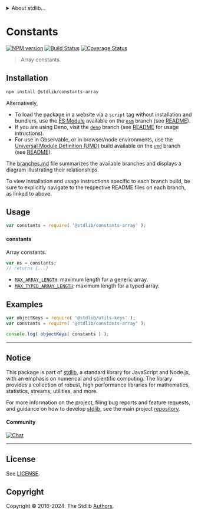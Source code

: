 <!--

@license Apache-2.0

Copyright (c) 2018 The Stdlib Authors.

Licensed under the Apache License, Version 2.0 (the "License");
you may not use this file except in compliance with the License.
You may obtain a copy of the License at

   http://www.apache.org/licenses/LICENSE-2.0

Unless required by applicable law or agreed to in writing, software
distributed under the License is distributed on an "AS IS" BASIS,
WITHOUT WARRANTIES OR CONDITIONS OF ANY KIND, either express or implied.
See the License for the specific language governing permissions and
limitations under the License.

-->


<details>
  <summary>
    About stdlib...
  </summary>
  <p>We believe in a future in which the web is a preferred environment for numerical computation. To help realize this future, we've built stdlib. stdlib is a standard library, with an emphasis on numerical and scientific computation, written in JavaScript (and C) for execution in browsers and in Node.js.</p>
  <p>The library is fully decomposable, being architected in such a way that you can swap out and mix and match APIs and functionality to cater to your exact preferences and use cases.</p>
  <p>When you use stdlib, you can be absolutely certain that you are using the most thorough, rigorous, well-written, studied, documented, tested, measured, and high-quality code out there.</p>
  <p>To join us in bringing numerical computing to the web, get started by checking us out on <a href="https://github.com/stdlib-js/stdlib">GitHub</a>, and please consider <a href="https://opencollective.com/stdlib">financially supporting stdlib</a>. We greatly appreciate your continued support!</p>
</details>

# Constants

[![NPM version][npm-image]][npm-url] [![Build Status][test-image]][test-url] [![Coverage Status][coverage-image]][coverage-url] <!-- [![dependencies][dependencies-image]][dependencies-url] -->

> Array constants.

<section class="installation">

## Installation

```bash
npm install @stdlib/constants-array
```

Alternatively,

-   To load the package in a website via a `script` tag without installation and bundlers, use the [ES Module][es-module] available on the [`esm`][esm-url] branch (see [README][esm-readme]).
-   If you are using Deno, visit the [`deno`][deno-url] branch (see [README][deno-readme] for usage intructions).
-   For use in Observable, or in browser/node environments, use the [Universal Module Definition (UMD)][umd] build available on the [`umd`][umd-url] branch (see [README][umd-readme]).

The [branches.md][branches-url] file summarizes the available branches and displays a diagram illustrating their relationships.

To view installation and usage instructions specific to each branch build, be sure to explicitly navigate to the respective README files on each branch, as linked to above.

</section>

<section class="usage">

## Usage

```javascript
var constants = require( '@stdlib/constants-array' );
```

#### constants

Array constants.

```javascript
var ns = constants;
// returns {...}
```

<!-- <toc pattern="*"> -->

<div class="namespace-toc">

-   <span class="signature">[`MAX_ARRAY_LENGTH`][@stdlib/constants/array/max-array-length]</span><span class="delimiter">: </span><span class="description">maximum length for a generic array.</span>
-   <span class="signature">[`MAX_TYPED_ARRAY_LENGTH`][@stdlib/constants/array/max-typed-array-length]</span><span class="delimiter">: </span><span class="description">maximum length for a typed array.</span>

</div>

<!-- </toc> -->

</section>

<!-- /.usage -->

<section class="examples">

## Examples

<!-- TODO: better examples -->

<!-- eslint no-undef: "error" -->

```javascript
var objectKeys = require( '@stdlib/utils-keys' );
var constants = require( '@stdlib/constants-array' );

console.log( objectKeys( constants ) );
```

</section>

<!-- /.examples -->

<!-- Section for related `stdlib` packages. Do not manually edit this section, as it is automatically populated. -->

<section class="related">

</section>

<!-- /.related -->

<!-- Section for all links. Make sure to keep an empty line after the `section` element and another before the `/section` close. -->


<section class="main-repo" >

* * *

## Notice

This package is part of [stdlib][stdlib], a standard library for JavaScript and Node.js, with an emphasis on numerical and scientific computing. The library provides a collection of robust, high performance libraries for mathematics, statistics, streams, utilities, and more.

For more information on the project, filing bug reports and feature requests, and guidance on how to develop [stdlib][stdlib], see the main project [repository][stdlib].

#### Community

[![Chat][chat-image]][chat-url]

---

## License

See [LICENSE][stdlib-license].


## Copyright

Copyright &copy; 2016-2024. The Stdlib [Authors][stdlib-authors].

</section>

<!-- /.stdlib -->

<!-- Section for all links. Make sure to keep an empty line after the `section` element and another before the `/section` close. -->

<section class="links">

[npm-image]: http://img.shields.io/npm/v/@stdlib/constants-array.svg
[npm-url]: https://npmjs.org/package/@stdlib/constants-array

[test-image]: https://github.com/stdlib-js/constants-array/actions/workflows/test.yml/badge.svg?branch=main
[test-url]: https://github.com/stdlib-js/constants-array/actions/workflows/test.yml?query=branch:main

[coverage-image]: https://img.shields.io/codecov/c/github/stdlib-js/constants-array/main.svg
[coverage-url]: https://codecov.io/github/stdlib-js/constants-array?branch=main

<!--

[dependencies-image]: https://img.shields.io/david/stdlib-js/constants-array.svg
[dependencies-url]: https://david-dm.org/stdlib-js/constants-array/main

-->

[chat-image]: https://img.shields.io/gitter/room/stdlib-js/stdlib.svg
[chat-url]: https://app.gitter.im/#/room/#stdlib-js_stdlib:gitter.im

[stdlib]: https://github.com/stdlib-js/stdlib

[stdlib-authors]: https://github.com/stdlib-js/stdlib/graphs/contributors

[umd]: https://github.com/umdjs/umd
[es-module]: https://developer.mozilla.org/en-US/docs/Web/JavaScript/Guide/Modules

[deno-url]: https://github.com/stdlib-js/constants-array/tree/deno
[deno-readme]: https://github.com/stdlib-js/constants-array/blob/deno/README.md
[umd-url]: https://github.com/stdlib-js/constants-array/tree/umd
[umd-readme]: https://github.com/stdlib-js/constants-array/blob/umd/README.md
[esm-url]: https://github.com/stdlib-js/constants-array/tree/esm
[esm-readme]: https://github.com/stdlib-js/constants-array/blob/esm/README.md
[branches-url]: https://github.com/stdlib-js/constants-array/blob/main/branches.md

[stdlib-license]: https://raw.githubusercontent.com/stdlib-js/constants-array/main/LICENSE

<!-- <toc-links> -->

[@stdlib/constants/array/max-array-length]: https://github.com/stdlib-js/constants-array-max-array-length

[@stdlib/constants/array/max-typed-array-length]: https://github.com/stdlib-js/constants-array-max-typed-array-length

<!-- </toc-links> -->

</section>

<!-- /.links -->
